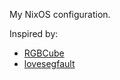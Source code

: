 My NixOS configuration.

Inspired by:
- [RGBCube](https://github.com/RGBCube/NCC)
- [lovesegfault](https://github.com/lovesegfault/nix-config)
